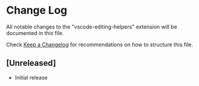 # Change Log

All notable changes to the "vscode-editing-helpers" extension will be documented in this file.

Check [Keep a Changelog](http://keepachangelog.com/) for recommendations on how to structure this file.

## [Unreleased]

- Initial release
